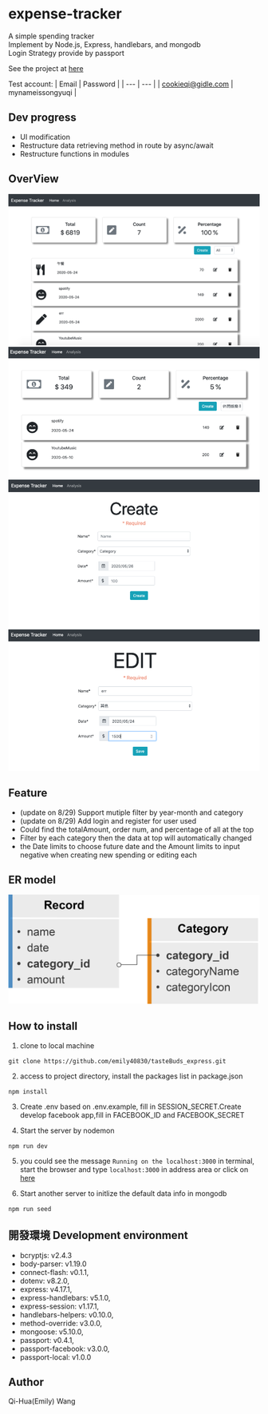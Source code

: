 # expense-tracker

A simple spending tracker  
Implement by Node.js, Express, handlebars, and mongodb  
Login Strategy provide by passport

See the project at [here](https://hidden-wave-12849.herokuapp.com/)

Test account:
| Email | Password |
| --- | --- |
| cookieqi@gidle.com | mynameissongyuqi |

## Dev progress

- UI modification
- Restructure data retrieving method in route by async/await
- Restructure functions in modules

## OverView

![](https://github.com/emily40830/expense-tracker/blob/master/public/img/cover.png)
![](https://github.com/emily40830/expense-tracker/blob/master/public/img/filter.png)
![](https://github.com/emily40830/expense-tracker/blob/master/public/img/create.png)
![](https://github.com/emily40830/expense-tracker/blob/master/public/img/edit.png)

## Feature

- (update on 8/29) Support mutiple filter by year-month and category
- (update on 8/29) Add login and register for user used
- Could find the totalAmount, order num, and percentage of all at the top
- Filter by each category then the data at top will automatically changed
- the Date limits to choose future date and the Amount limits to input negative when creating new spending or editing each

## ER model

![](https://github.com/emily40830/expense-tracker/blob/master/public/img/ER-model.png)

## How to install

1. clone to local machine

```
git clone https://github.com/emily40830/tasteBuds_express.git
```

2. access to project directory, install the packages list in package.json

```
npm install
```

3. Create .env based on .env.example, fill in SESSION_SECRET.Create develop facebook app,fill in FACEBOOK_ID and FACEBOOK_SECRET

4. Start the server by nodemon

```
npm run dev
```

5. you could see the message `Running on the localhost:3000` in terminal, start the browser and type `localhost:3000` in address area or click on [here](http://localhost:3000)

6. Start another server to initlize the default data info in mongodb

```
npm run seed
```

## 開發環境 Development environment

- bcryptjs: v2.4.3
- body-parser: v1.19.0
- connect-flash: v0.1.1,
- dotenv: v8.2.0,
- express: v4.17.1,
- express-handlebars: v5.1.0,
- express-session: v1.17.1,
- handlebars-helpers: v0.10.0,
- method-override: v3.0.0,
- mongoose: v5.10.0,
- passport: v0.4.1,
- passport-facebook: v3.0.0,
- passport-local: v1.0.0

## Author

Qi-Hua(Emily) Wang

